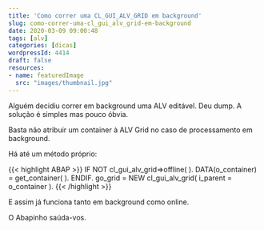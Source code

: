 ```yaml
---
title: 'Como correr uma CL_GUI_ALV_GRID em background'
slug: como-correr-uma-cl_gui_alv_grid-em-background
date: 2020-03-09 09:00:48
tags: [alv]
categories: [dicas]
wordpressId: 4414
draft: false
resources:
- name: featuredImage
  src: "images/thumbnail.jpg"
---
```

Alguém decidiu correr em background uma ALV editável. Deu dump. A solução é simples mas pouco óbvia.
<!--more-->

Basta não atribuir um container à ALV Grid no caso de processamento em background.

Há até um método próprio:


{{< highlight ABAP >}}
    IF NOT cl_gui_alv_grid=>offline( ).
      DATA(o_container) = get_container( ).
    ENDIF.
    go_grid = NEW cl_gui_alv_grid( i_parent = o_container ).
{{< /highlight >}}

E assim já funciona tanto em background como online.

O Abapinho saúda-vos.
